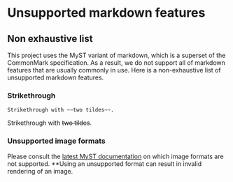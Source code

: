 # Unsupported markdown features

## Non exhaustive list

This project uses the MyST variant of markdown, which is a superset of the CommonMark specification. As a result, we do not support all of markdown features that are usually commonly in use. Here is a non-exhaustive list of unsupported markdown features.

### Strikethrough

```
Strikethrough with ~~two tildes~~.
```

Strikethrough with ~~two tildes~~.

### Unsupported image formats

Please consult the [latest MyST documentation](https://mystmd.org/guide/figures#supported-image-formats) on which image formats are not supported. **Using an unsupported format can result in invalid rendering of an image.
